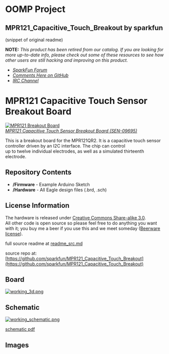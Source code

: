 # OOMP Project  
## MPR121_Capacitive_Touch_Breakout  by sparkfun  
  
(snippet of original readme)  
  
**NOTE:** *This product has been retired from our catalog. If you are looking for more up-to-date info, please check out some of these resources to see how other users are still hacking and improving on this product.*  
* *[SparkFun Forum](https://forum.sparkfun.com/)*  
* *[Comments Here on GitHub](https://github.com/sparkfun/MPR121_Capacitive_Touch_Breakout/issues)*  
* *[IRC Channel](https://www.sparkfun.com/news/263)*  
  
MPR121 Capacitive Touch Sensor Breakout Board  
=============================================  
  
[![MPR121 Breakout Board](https://dlnmh9ip6v2uc.cloudfront.net/images/products/9/6/9/5/09695-01_i_ma.jpg)    
*MPR121 Capacitive Touch Sensor Breakout Board (SEN-09695)*](https://www.sparkfun.com/products/9695)  
  
This is a breakout  board for the MPR121QR2. It is a capacitive touch sensor controller driven by an I2C interface. The chip can control  
up to twelve individual electrodes, as well as a simulated thirteenth electrode.   
  
  
Repository Contents  
-------------------  
* **/Firmware** - Example Arduino Sketch  
* **/Hardware** - All Eagle design files (.brd, .sch)  
  
  
License Information  
-------------------  
The hardware is released under [Creative Commons Share-alike 3.0](http://creativecommons.org/licenses/by-sa/3.0/).    
All other code is open source so please feel free to do anything you want with it; you buy me a beer if you use this and we meet someday ([Beerware license](http://en.wikipedia.org/wiki/Beerware)).  
  
  full source readme at [readme_src.md](readme_src.md)  
  
source repo at: [https://github.com/sparkfun/MPR121_Capacitive_Touch_Breakout](https://github.com/sparkfun/MPR121_Capacitive_Touch_Breakout)  
## Board  
  
[![working_3d.png](working_3d_600.png)](working_3d.png)  
## Schematic  
  
[![working_schematic.png](working_schematic_600.png)](working_schematic.png)  
  
[schematic pdf](working_schematic.pdf)  
## Images  
